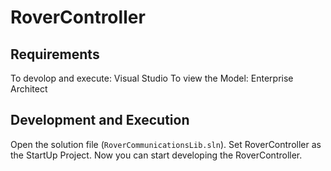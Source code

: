 # RoverController

## Requirements

To devolop and execute: Visual Studio
To view the Model: Enterprise Architect

## Development and Execution

Open the solution file (```RoverCommunicationsLib.sln```).
Set RoverController as the StartUp Project.
Now you can start developing the RoverController.